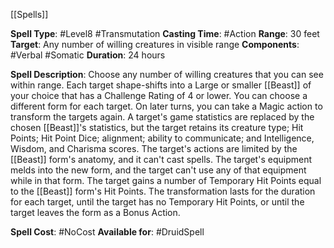 [[Spells]] 

**Spell Type**: #Level8 #Transmutation 
**Casting Time**: #Action 
**Range**: 30 feet
**Target**: Any number of willing creatures in visible range
**Components**: #Verbal #Somatic 
**Duration**: 24 hours

**Spell Description**: 
	Choose any number of willing creatures that you can see within range. Each target shape-shifts into a Large or smaller [[Beast]] of your choice that has a Challenge Rating of 4 or lower. You can choose a different form for each target. On later turns, you can take a Magic action to transform the targets again. 
	A target's game statistics are replaced by the chosen [[Beast]]'s statistics, but the target retains its creature type; Hit Points; Hit Point Dice; alignment; ability to communicate; and Intelligence, Wisdom, and Charisma scores. The target's actions are limited by the [[Beast]] form's anatomy, and it can't cast spells. The target's equipment melds into the new form, and the target can't use any of that equipment while in that form. The target gains a number of Temporary Hit Points equal to the [[Beast]] form's Hit Points. The transformation lasts for the duration for each target, until the target has no Temporary Hit Points, or until the target leaves the form as a Bonus Action.

**Spell Cost**: #NoCost
**Available for**: #DruidSpell 